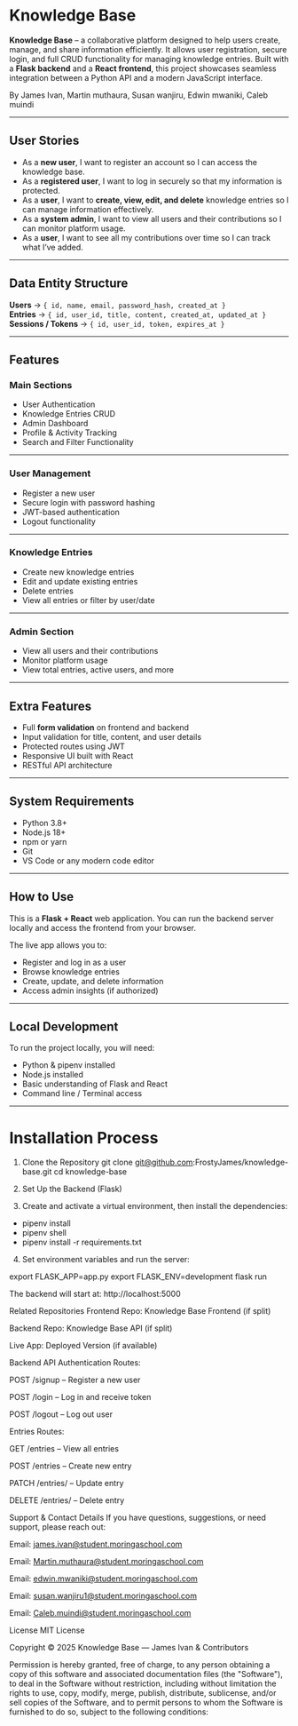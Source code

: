 # Knowledge Base

**Knowledge Base** – a collaborative platform designed to help users create, manage, and share information efficiently. It allows user registration, secure login, and full CRUD functionality for managing knowledge entries. Built with a **Flask backend** and a **React frontend**, this project showcases seamless integration between a Python API and a modern JavaScript interface.

By James Ivan, Martin muthaura, Susan wanjiru, Edwin mwaniki, Caleb muindi

---

## User Stories

- As a **new user**, I want to register an account so I can access the knowledge base.
- As a **registered user**, I want to log in securely so that my information is protected.
- As a **user**, I want to **create, view, edit, and delete** knowledge entries so I can manage information effectively.
- As a **system admin**, I want to view all users and their contributions so I can monitor platform usage.
- As a **user**, I want to see all my contributions over time so I can track what I’ve added.

---

## Data Entity Structure

**Users** → `{ id, name, email, password_hash, created_at }`  
**Entries** → `{ id, user_id, title, content, created_at, updated_at }`  
**Sessions / Tokens** → `{ id, user_id, token, expires_at }`

---

## Features

###  Main Sections

- User Authentication  
- Knowledge Entries CRUD  
- Admin Dashboard  
- Profile & Activity Tracking  
- Search and Filter Functionality  

---

###  User Management

- Register a new user  
- Secure login with password hashing  
- JWT-based authentication  
- Logout functionality  

---

### Knowledge Entries

- Create new knowledge entries  
- Edit and update existing entries  
- Delete entries  
- View all entries or filter by user/date  

---

###  Admin Section

- View all users and their contributions  
- Monitor platform usage  
- View total entries, active users, and more

---

## Extra Features

- Full **form validation** on frontend and backend  
- Input validation for title, content, and user details  
- Protected routes using JWT  
- Responsive UI built with React  
- RESTful API architecture  

---

## System Requirements

- Python 3.8+  
- Node.js 18+  
- npm or yarn  
- Git  
- VS Code or any modern code editor  

---

## How to Use

This is a **Flask + React** web application. You can run the backend server locally and access the frontend from your browser.

The live app allows you to:

- Register and log in as a user  
- Browse knowledge entries  
- Create, update, and delete information  
- Access admin insights (if authorized)  

---

## Local Development

To run the project locally, you will need:

- Python & pipenv installed  
- Node.js installed  
- Basic understanding of Flask and React  
- Command line / Terminal access

---

  # Installation Process
1. Clone the Repository
git clone git@github.com:FrostyJames/knowledge-base.git
cd knowledge-base

2.  Set Up the Backend (Flask)

3.  Create and activate a virtual environment, then install the dependencies:

  - pipenv install
  - pipenv shell
  - pipenv install -r requirements.txt


4. Set environment variables and run the server:

export FLASK_APP=app.py
export FLASK_ENV=development
flask run


The backend will start at:
 http://localhost:5000


Related Repositories
Frontend Repo: Knowledge Base Frontend (if split)

Backend Repo: Knowledge Base API (if split)

Live App: Deployed Version (if available)

Backend API
Authentication Routes:

POST /signup – Register a new user

POST /login – Log in and receive token

POST /logout – Log out user

Entries Routes:

GET /entries – View all entries

POST /entries – Create new entry

PATCH /entries/<id> – Update entry

DELETE /entries/<id> – Delete entry

Support & Contact Details
If you have questions, suggestions, or need support, please reach out:

 Email: james.ivan@student.moringaschool.com

 Email: Martin.muthaura@student.moringaschool.com

 Email: edwin.mwaniki@student.moringaschool.com

 Email: susan.wanjiru1@student.moringaschool.com

 Email: Caleb.muindi@student.moringaschool.com

License
MIT License

Copyright © 2025 Knowledge Base — James Ivan & Contributors

Permission is hereby granted, free of charge, to any person obtaining a copy of this software and associated documentation files (the "Software"), to deal in the Software without restriction, including without limitation the rights to use, copy, modify, merge, publish, distribute, sublicense, and/or sell copies of the Software, and to permit persons to whom the Software is furnished to do so, subject to the following conditions:


